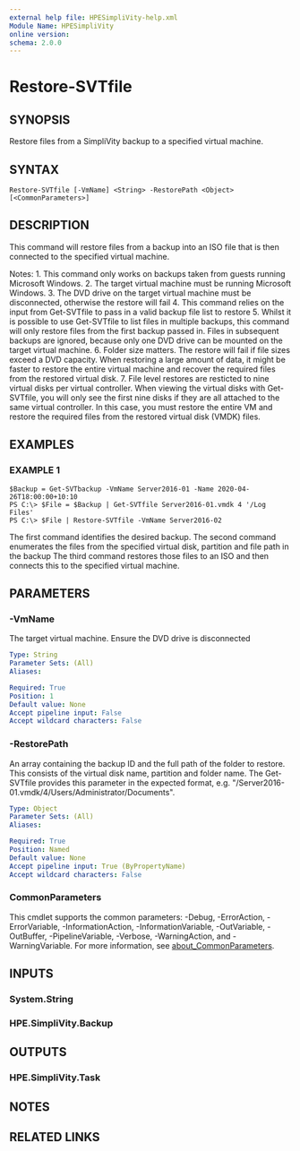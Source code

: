 ```yaml
---
external help file: HPESimpliVity-help.xml
Module Name: HPESimpliVity
online version:
schema: 2.0.0
---
```


# Restore-SVTfile

## SYNOPSIS
Restore files from a SimpliVity backup to a specified virtual machine.

## SYNTAX

```
Restore-SVTfile [-VmName] <String> -RestorePath <Object> [<CommonParameters>]
```

## DESCRIPTION
This command will restore files from a backup into an ISO file that is then connected to the specified 
virtual machine.

Notes:
1.
This command only works on backups taken from guests running Microsoft Windows.
2.
The target virtual machine must be running Microsoft Windows.
3.
The DVD drive on the target virtual machine must be disconnected, otherwise the restore will fail
4.
This command relies on the input from Get-SVTfile to pass in a valid backup file list to restore
5.
Whilst it is possible to use Get-SVTfile to list files in multiple backups, this command will only 
   restore files from the first backup passed in.
Files in subsequent backups are ignored, because only one 
   DVD drive can be mounted on the target virtual machine.
6.
Folder size matters.
The restore will fail if file sizes exceed a DVD capacity.
When restoring a large
   amount of data, it might be faster to restore the entire virtual machine and recover the required files 
   from the restored virtual disk.
7.
File level restores are resticted to nine virtual disks per virtual controller.
When viewing the virtual
   disks with Get-SVTfile, you will only see the first nine disks if they are all attached to the same 
   virtual controller.
In this case, you must restore the entire VM and restore the required files from the
   restored virtual disk (VMDK) files.

## EXAMPLES

### EXAMPLE 1
```
$Backup = Get-SVTbackup -VmName Server2016-01 -Name 2020-04-26T18:00:00+10:10
PS C:\> $File = $Backup | Get-SVTfile Server2016-01.vmdk 4 '/Log Files'
PS C:\> $File | Restore-SVTfile -VmName Server2016-02
```

The first command identifies the desired backup. 
The second command enumerates the files from the specified virtual disk, partition and file path in the backup
The third command restores those files to an ISO and then connects this to the specified virtual machine.

## PARAMETERS

### -VmName
The target virtual machine.
Ensure the DVD drive is disconnected

```yaml
Type: String
Parameter Sets: (All)
Aliases:

Required: True
Position: 1
Default value: None
Accept pipeline input: False
Accept wildcard characters: False
```

### -RestorePath
An array containing the backup ID and the full path of the folder to restore.
This consists of the virtual 
disk name, partition and folder name.
The Get-SVTfile provides this parameter in the expected format, 
e.g.
"/Server2016-01.vmdk/4/Users/Administrator/Documents".

```yaml
Type: Object
Parameter Sets: (All)
Aliases:

Required: True
Position: Named
Default value: None
Accept pipeline input: True (ByPropertyName)
Accept wildcard characters: False
```

### CommonParameters
This cmdlet supports the common parameters: -Debug, -ErrorAction, -ErrorVariable, -InformationAction, -InformationVariable, -OutVariable, -OutBuffer, -PipelineVariable, -Verbose, -WarningAction, and -WarningVariable. For more information, see [about_CommonParameters](http://go.microsoft.com/fwlink/?LinkID=113216).

## INPUTS

### System.String
### HPE.SimpliVity.Backup
## OUTPUTS

### HPE.SimpliVity.Task
## NOTES

## RELATED LINKS
